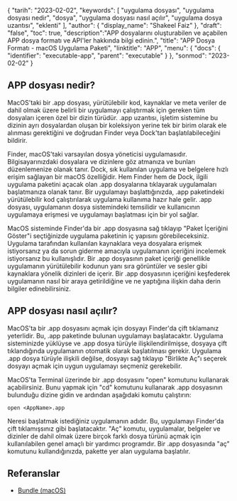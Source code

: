 {
"tarih": "2023-02-02",
  "keywords": [
"uygulama dosyası",
"uygulama dosyası nedir",
"dosya",
"uygulama dosyası nasıl açılır",
"uygulama dosya uzantısı",
"eklenti"
],
  "author": {
"display_name": "Shakeel Faiz"
},
"draft": "false",
"toc": true,
  "description":"APP dosyalarını oluşturabilen ve açabilen APP dosya formatı ve API'ler hakkında bilgi edinin.",
"title": "APP Dosya Formatı - macOS Uygulama Paketi",
"linktitle": "APP",
  "menu": {
    "docs": {
      "identifier": "executable-app",
      "parent": "executable"
}
},
"sonmod": "2023-02-02"
}

## APP dosyası nedir?

MacOS'taki bir .app dosyası, yürütülebilir kod, kaynaklar ve meta veriler de dahil olmak üzere belirli bir uygulamayı çalıştırmak için gereken tüm dosyaları içeren özel bir dizin türüdür. .app uzantısı, işletim sistemine bu dizinin ayrı dosyalardan oluşan bir koleksiyon yerine tek bir birim olarak ele alınması gerektiğini ve doğrudan Finder veya Dock'tan başlatılabileceğini bildirir.

Finder, macOS'taki varsayılan dosya yöneticisi uygulamasıdır. Bilgisayarınızdaki dosyalara ve dizinlere göz atmanıza ve bunları düzenlemenize olanak tanır. Dock, sık kullanılan uygulama ve belgelere hızlı erişim sağlayan bir macOS özelliğidir. Hem Finder hem de Dock, ilgili uygulama paketini açacak olan .app dosyalarına tıklayarak uygulamaları başlatmanıza olanak tanır. Bir uygulamayı başlattığınızda, .app paketindeki yürütülebilir kod çalıştırılarak uygulama kullanıma hazır hale gelir. .app dosyası, uygulamanın dosya sistemindeki temsilidir ve kullanıcının uygulamaya erişmesi ve uygulamayı başlatması için bir yol sağlar.

MacOS sisteminde Finder'da bir .app dosyasına sağ tıklayıp "Paket İçeriğini Göster"i seçtiğinizde uygulama paketinin iç yapısını görebileceksiniz. Uygulama tarafından kullanılan kaynaklara veya dosyalara erişmek istiyorsanız ya da sorun giderme amacıyla uygulamanın içeriğini incelemek istiyorsanız bu kullanışlıdır. Bir .app dosyasının paket içeriği genellikle uygulamanın yürütülebilir kodunun yanı sıra görüntüler ve sesler gibi kaynaklara yönelik dizinleri de içerir. Bir .app dosyasının içeriğini keşfederek uygulamanın nasıl bir araya getirildiğine ve ne yaptığına ilişkin daha derin bilgiler edinebilirsiniz.

## APP dosyası nasıl açılır?

MacOS'ta bir .app dosyasını açmak için dosyayı Finder'da çift tıklamanız yeterlidir. Bu, .app paketinde bulunan uygulamayı başlatacaktır. Uygulama sisteminizde yüklüyse ve .app dosya türüyle ilişkilendirilmişse, dosyaya çift tıklandığında uygulamanın otomatik olarak başlatılması gerekir. Uygulama .app dosya türüyle ilişkili değilse, dosyayı sağ tıklayıp "Birlikte Aç"ı seçerek dosyayı açmak için uygun uygulamayı seçmeniz gerekebilir.

MacOS'ta Terminal üzerinde bir .app dosyasını "open" komutunu kullanarak açabilirsiniz. Bunu yapmak için "cd" komutunu kullanarak .app dosyasının bulunduğu dizine gidin ve ardından aşağıdaki komutu çalıştırın:

```
open <AppName>.app 
```

Neresi<AppName> başlatmak istediğiniz uygulamanın adıdır. Bu, uygulamayı Finder'da çift tıklamışsınız gibi başlatacaktır. "Aç" komutu, uygulamalar, belgeler ve dizinler de dahil olmak üzere birçok farklı dosya türünü açmak için kullanılabilen genel amaçlı bir yardımcı programdır. Bir .app dosyasında "aç" komutunu kullandığınızda, pakette yer alan uygulama başlatılır.

## Referanslar
* [Bundle (macOS)](https://en.wikipedia.org/wiki/Bundle_(macOS))
